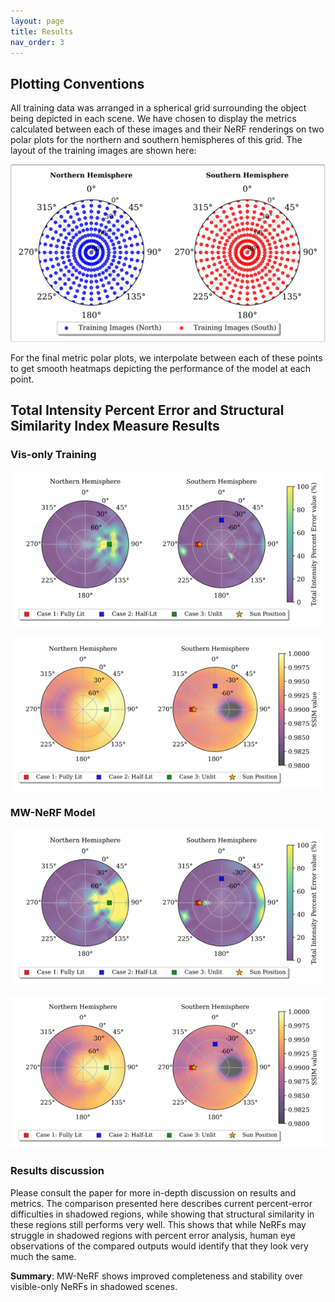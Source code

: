 ```yaml
---
layout: page
title: Results
nav_order: 3
---
```


## Plotting Conventions

All training data was arranged in a spherical grid surrounding the object being depicted in each scene. We have chosen to display the metrics calculated between each of these images and their NeRF renderings on two polar plots for the northern and southern hemispheres of this grid. The layout of the training images are shown here: 

![MW-NeRF Side-by-side Results](https://raw.githubusercontent.com/Logggy/MW-NeRF-Project/main/assets/TrainingSet.png)

For the final metric polar plots, we interpolate between each of these points to get smooth heatmaps depicting the performance of the model at each point.

## Total Intensity Percent Error and Structural Similarity Index Measure Results

### Vis-only Training

<p align="center">
  <img src="https://raw.githubusercontent.com/Logggy/MW-NeRF-Project/main/assets/hubble_percent.png" alt="MW-NeRF Side-by-side Results" width="600">
</p>

<p align="center">
  <img src="https://raw.githubusercontent.com/Logggy/MW-NeRF-Project/main/assets/hubble_ssim.png" alt="MW-NeRF Side-by-side Results" width="600">
</p>

### MW-NeRF Model

<p align="center">
  <img src="https://raw.githubusercontent.com/Logggy/MW-NeRF-Project/main/assets/hubble_ir_percent.png" alt="MW-NeRF Side-by-side Results" width="600">
</p>

<p align="center">
  <img src="https://raw.githubusercontent.com/Logggy/MW-NeRF-Project/main/assets/hubble_ir_ssim.png" alt="MW-NeRF Side-by-side Results" width="600">
</p>

### Results discussion

Please consult the paper for more in-depth discussion on results and metrics. The comparison presented here describes current percent-error difficulties in shadowed regions, while showing that structural similarity in these regions still performs very well. This shows that while NeRFs may struggle in shadowed regions with percent error analysis, human eye observations of the compared outputs would identify that they look very much the same.

**Summary**: MW-NeRF shows improved completeness and stability over visible-only NeRFs in shadowed scenes.
